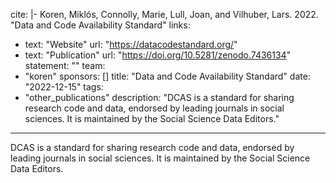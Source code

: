 cite: |-
  Koren, Miklós, Connolly, Marie, Lull, Joan, and Vilhuber, Lars. 2022. "Data and Code Availability Standard"
links:
  - text: "Website"
    url: "https://datacodestandard.org/"
  - text: "Publication"
    url: "https://doi.org/10.5281/zenodo.7436134"
statement: ""
team:
  - "koren"
sponsors: []
title: "Data and Code Availability Standard"
date: "2022-12-15"
tags:
  - "other_publications"
description: "DCAS is a standard for sharing research code and data, endorsed by leading journals in social sciences. It is maintained by the Social Science Data Editors."

---

DCAS is a standard for sharing research code and data, endorsed by leading journals in social sciences. It is maintained by the Social Science Data Editors.
